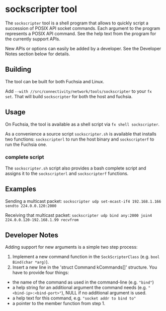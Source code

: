# sockscripter tool

The `sockscripter` tool is a shell program that allows to quickly script a
succession of POSIX API socket commands. Each argument to the program represents
a POSIX API command. See the help text from the program for the currently
support APIs.

New APIs or options can easily be added by a developer. See the Developer Notes
section below for details.

## Building
The tool can be built for both Fuchsia and Linux.

Add `--with //src/connectivity/network/tools/sockscripter` to your `fx
set`. That will build `sockscripter` for both the host and fuchsia.

## Usage
On Fuchsia, the tool is available as a shell script via `fx shell sockscripter`.

As a convenience a source script `sockscripter.sh` is available that
installs two functions: `sockscripterl` to run the host binary and
`sockscripterf` to run the Fuchsia one.

### complete script

The `sockscripter.sh` script also provides a bash complete script and assigns
it to the `sockscripterl` and `sockscripterf` functions.

## Examples

Sending a multicast packet:
`sockscripter udp set-mcast-if4 192.168.1.166 sendto 224.0.0.120:2000`

Receiving that multicast packet:
`sockscripter udp bind any:2000 join4 224.0.0.120-192.168.1.99 recvfrom`

## Developer Notes

Adding support for new arguments is a simple two step process:

1. Implement a new command function in the `SockScripterClass` (e.g. `bool
Bind(char *arg)`).
2. Insert a new line in the 'struct Command kCommands[]' structure. You have to
   provide four things:
  - the name of the command as used in the command-line (e.g. `"bind"`)
  - a help string for an additional argument the command needs
    (e.g. `"<bind-ip>:<bind-port>"`), NULL if no additional argument is used.
  - a help text for this command, e.g. `"socket addr to bind to"`
  - a pointer to the member function from step 1.
